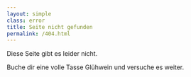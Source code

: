 ```yaml
---
layout: simple
class: error
title: Seite nicht gefunden
permalink: /404.html
---
```

Diese Seite gibt es leider nicht.

Buche dir eine volle Tasse Glühwein und versuche es weiter.